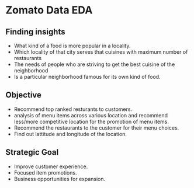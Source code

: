 # Zomato Data EDA


## Finding insights
* What kind of a food is more popular in a locality.
* Which locality of that city serves that cuisines with maximum number of restaurants 
*  The needs of people who are striving to get the best cuisine of the neighborhood 
*  Is a particular neighborhood famous for its own kind of food.
## Objective
* Recommend top ranked resturants to customers.
* analysis of menu items across various location and recommend less/more competitive location for the promotion of menu items.
* Recommend the restaurants to the customer for their menu choices.
* Find out lattitude and longitude of the location.
## Strategic Goal
* Improve customer experience.
* Focused item promotions.
* Business opportunities for expansion.

